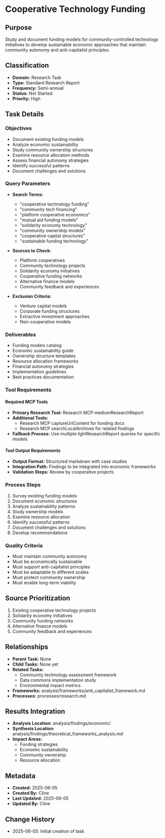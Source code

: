 # Cooperative Technology Funding

## Purpose
Study and document funding models for community-controlled technology initiatives to develop sustainable economic approaches that maintain community autonomy and anti-capitalist principles.

## Classification
- **Domain:** Research Task
- **Type:** Standard Research Report
- **Frequency:** Semi-annual
- **Status:** Not Started
- **Priority:** High

## Task Details

### Objectives
- Document existing funding models
- Analyze economic sustainability
- Study community ownership structures
- Examine resource allocation methods
- Assess financial autonomy strategies
- Identify successful patterns
- Document challenges and solutions

### Query Parameters
- **Search Terms:**
  - "cooperative technology funding"
  - "community tech financing"
  - "platform cooperative economics"
  - "mutual aid funding models"
  - "solidarity economy technology"
  - "community ownership models"
  - "cooperative capital structures"
  - "sustainable funding technology"
  
- **Sources to Check:**
  - Platform cooperatives
  - Community technology projects
  - Solidarity economy initiatives
  - Cooperative funding networks
  - Alternative finance models
  - Community feedback and experiences
  
- **Exclusion Criteria:**
  - Venture capital models
  - Corporate funding structures
  - Extractive investment approaches
  - Non-cooperative models

### Deliverables
- Funding models catalog
- Economic sustainability guide
- Ownership structure templates
- Resource allocation frameworks
- Financial autonomy strategies
- Implementation guidelines
- Best practices documentation

### Tool Requirements

#### Required MCP Tools
- **Primary Research Tool:** Research MCP mediumResearchReport
- **Additional Tools:** 
  - Research MCP captureUrlContent for funding docs
  - Research MCP searchLocalArchives for related findings
- **Fallback Process:** Use multiple lightResearchReport queries for specific models

#### Tool Output Requirements
- **Output Format:** Structured markdown with case studies
- **Integration Path:** Findings to be integrated into economic frameworks
- **Validation Steps:** Review by cooperative projects

### Process Steps
1. Survey existing funding models
2. Document economic structures
3. Analyze sustainability patterns
4. Study ownership models
5. Examine resource allocation
6. Identify successful patterns
7. Document challenges and solutions
8. Develop recommendations

### Quality Criteria
- Must maintain community autonomy
- Must be economically sustainable
- Must support anti-capitalist principles
- Must be adaptable to different scales
- Must protect community ownership
- Must enable long-term viability

## Source Prioritization
1. Existing cooperative technology projects
2. Solidarity economy initiatives
3. Community funding networks
4. Alternative finance models
5. Community feedback and experiences

## Relationships
- **Parent Task:** None
- **Child Tasks:** None yet
- **Related Tasks:** 
  - Community technology assessment framework
  - Data commons implementation study
  - Environmental impact metrics
- **Frameworks:** analysis/frameworks/anti_capitalist_framework.md
- **Processes:** processes/research.md

## Results Integration
- **Analysis Location:** analysis/findings/economic/
- **Synthesis Location:** analysis/findings/theoretical_frameworks_analysis.md
- **Impact Areas:** 
  - Funding strategies
  - Economic sustainability
  - Community ownership
  - Resource allocation

## Metadata
- **Created:** 2025-06-05
- **Created By:** Cline
- **Last Updated:** 2025-06-05
- **Updated By:** Cline

## Change History
- 2025-06-05: Initial creation of task

